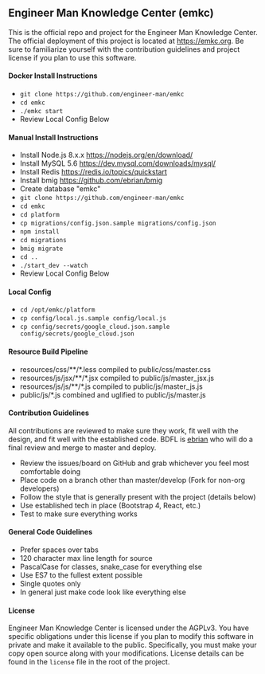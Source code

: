 ## Engineer Man Knowledge Center (emkc)
This is the official repo and project for the Engineer Man Knowledge Center. The official deployment of this project
is located at https://emkc.org. Be sure to familiarize yourself with the contribution guidelines and project license
if you plan to use this software.


#### Docker Install Instructions
- `git clone https://github.com/engineer-man/emkc`
- `cd emkc`
- `./emkc start`
- Review Local Config Below


#### Manual Install Instructions
- Install Node.js 8.x.x https://nodejs.org/en/download/
- Install MySQL 5.6 https://dev.mysql.com/downloads/mysql/
- Install Redis https://redis.io/topics/quickstart
- Install bmig https://github.com/ebrian/bmig
- Create database "emkc"
- `git clone https://github.com/engineer-man/emkc`
- `cd emkc`
- `cd platform`
- `cp migrations/config.json.sample migrations/config.json`
- `npm install`
- `cd migrations`
- `bmig migrate`
- `cd ..`
- `./start_dev --watch`
- Review Local Config Below


#### Local Config
- `cd /opt/emkc/platform`
- `cp config/local.js.sample config/local.js`
- `cp config/secrets/google_cloud.json.sample config/secrets/google_cloud.json`


#### Resource Build Pipeline
- resources/css/\*\*/\*.less compiled to public/css/master.css
- resources/js/jsx/\*\*/\*.jsx compiled to public/js/master_jsx.js
- resources/js/js/\*\*/\*.js compiled to public/js/master_js.js
- public/js/\*.js combined and uglified to public/js/master.js


#### Contribution Guidelines
All contributions are reviewed to make sure they work, fit well with the design, and fit well with
the established code. BDFL is [ebrian](https://github.com/ebrian) who will do a final review and merge
to master and deploy.
- Review the issues/board on GitHub and grab whichever you feel most comfortable doing
- Place code on a branch other than master/develop (Fork for non-org developers)
- Follow the style that is generally present with the project (details below)
- Use established tech in place (Bootstrap 4, React, etc.)
- Test to make sure everything works


#### General Code Guidelines
- Prefer spaces over tabs
- 120 character max line length for source
- PascalCase for classes, snake_case for everything else
- Use ES7 to the fullest extent possible
- Single quotes only
- In general just make code look like everything else


#### License
Engineer Man Knowledge Center is licensed under the AGPLv3. You have specific obligations under this license
if you plan to modify this software in private and make it available to the public. Specifically, you must
make your copy open source along with your modifications. License details can be found in the `license` file
in the root of the project.
